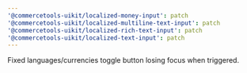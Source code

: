 ```yaml
---
'@commercetools-uikit/localized-money-input': patch
'@commercetools-uikit/localized-multiline-text-input': patch
'@commercetools-uikit/localized-rich-text-input': patch
'@commercetools-uikit/localized-text-input': patch
---
```


Fixed languages/currencies toggle button losing focus when triggered.

